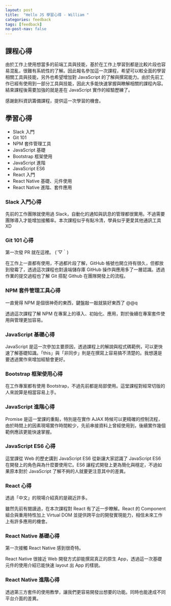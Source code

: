 ```yaml
---
layout: post
title:  "Hello JS 學習心得 - William "
categories: feedback
tags: [feedback]
no-post-nav: false
---
```



## 課程心得

由於工作上使用想當多的前端工具與技能，基於在工作上學習到都是比較片段也容易混亂，很難有系統性的了解。因此報名參加這一次課程，希望可以較全面的學習相關工具與技能，另外也希望增加對 JavaScript 的了解與撰寫能力。由於先前工作已經有使用到一部分工具與技能，因此大多能快速掌握與瞭解相關的課程內容。結束課程後需要加強的就是差在 JavaScript 實作的經驗歷練了。

感謝創科資訊籌備課程，提供這一次學習的機會。

## 學習心得

- Slack 入門
- Git 101
- NPM 套件管理工具
- JavaScript 基礎
- Bootstrap 框架使用
- JavaScript 進階
- JavaScript ES6
- React 入門
- React Native 基礎、元件使用
- React Native 進階、套件應用


### Slack 入門心得

先前的工作團隊就使用過 Slack，自動化的通知與訊息的管理都很實用。不過需要團隊導入才能增加接觸率。本次課程似乎有點冷清，學員似乎更愛其他通訊工具 XD


### Git 101 心得

第一次發 PR 就在這裡。 (´▽｀)

在工作上一直都有使用，不過都片段了解，GitHub 帳號也開立持有很久，但都放到發霉了，透過這次課程也對遠端儲存庫 GitHub 操作與應用多了一層認識。透過作業的提交過程也了解 Git 搭配 Github 在團隊開發上的流程。

### NPM 套件管理工具心得

一直覺得 NPM 是個很神奇的東西，鍵盤敲一敲就裝好東西了 @@q

透過這次課程了解 NPM 在專案上的導入、初始化、應用，對於後續在專案套件使用與管理更加容易。

### JavaScript 基礎心得

JavaScript 是這一次參加主要原因，透過課程上的解說與程式碼範例，可以更快速了解基礎知識。「this」與「非同步」則是在撰寫上容易搞不清楚的。我想還是要透過實作來增加經驗會更好。

### Bootstrap 框架使用心得

在工作專案都有使用 Bootstrap，不過先前都是局部使用。這堂課程對經常切版的人來說算是相當容易上手。

### JavaScript 進階心得

Promise 是這一堂課的重點，特別是在實作 AJAX 時候可以更精確的控制流程，由於時間上的因素現場實作時間較少，先前串接資料上曾經使用到，後續實作幾個範例應該更能快速掌握。

### JavaScript ES6 心得

這堂課從 Ｗeb 的歷史講到 JavaScript ES6 從新讓大家認識了 JavaScript ES6 在開發上的角色與為什麼要使用它。ES6 讓程式開發上更為簡化與穩定，不過如果原本對於 JavaScript 了解不夠的人就要更注意其中的差異。

### React 心得

透過「中文」的現場介紹真的是親近許多。

雖然先前有閱讀過，在本次課程對 React 有了近一步瞭解。React 的 Component 組合與重用特性加上 Virtual DOM 並提供跨平台的開發實現能力，相信未來工作上有許多應用的機會。

### React Native 基礎心得

第一次接觸 React Native 感到很奇特。

React Native 很接近 Web 開發方式卻能撰寫真正的原生 App，透過這一次基礎元件的使用介紹已能快速 layout 出 App 的樣貌。

### React Native 進階心得

透過第三方套件的使用教學，讓我們更容易開發出想要的功能。同時也能達成不同平台介面的差異。
